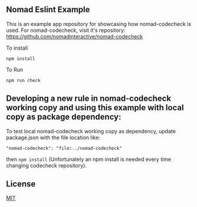 ## Nomad Eslint Example

This is an example app repository for showcasing how nomad-codecheck is used. For nomad-codecheck, visit it's repository: https://github.com/nomadinteractive/nomad-codecheck

To install

```npm install```

To Run

```npm run check```

## Developing a new rule in nomad-codecheck working copy and using this example with local copy as package dependency:

To test local nomad-codecheck working copy as dependency, update package.json with the file location like:

```"nomad-codecheck": "file:../nomad-codecheck"```

then `npm install` (Unfortunately an npm install is needed every time changing codecheck repository).

## License

[MIT](LICENSE.md)
